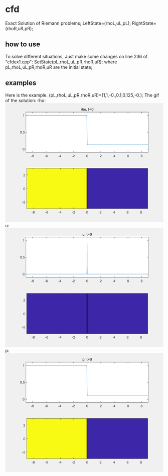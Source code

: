 # cfd
Exact Solution of Riemann problems;
LeftState=(rhoL,uL,pL);
RightState=(rhoR,uR,pR);

## how to use

To solve different situations, Just make some changes on line 236 of "cfdex1.cpp": 
SetState(pL,rhoL,uL,pR,rhoR,uR); 
where pL,rhoL,uL,pR,rhoR,uR are the initial state;

## examples

Here is the example.
(pL,rhoL,uL,pR,rhoR,uR)=(1,1,-0.,0.1,0.125,-0.);
The gif of the solution:
rho:
![image](https://github.com/SirIsaacNewton579/cfd/blob/master/rho.gif )   
u:
![image](https://github.com/SirIsaacNewton579/cfd/blob/master/u.gif )   
p:
![image](https://github.com/SirIsaacNewton579/cfd/blob/master/p.gif )   
